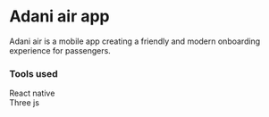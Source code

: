 # Adani air app
Adani air is a mobile app creating a friendly and modern onboarding experience for passengers.  

### Tools used  
React native  
Three js
